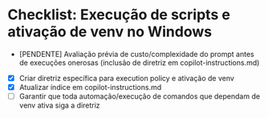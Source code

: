 # Checklist: Execução de scripts e ativação de venv no Windows

- [PENDENTE] Avaliação prévia de custo/complexidade do prompt antes de execuções onerosas (inclusão de diretriz em copilot-instructions.md)
- [x] Criar diretriz específica para execution policy e ativação de venv
- [x] Atualizar índice em copilot-instructions.md
- [ ] Garantir que toda automação/execução de comandos que dependam de venv ativa siga a diretriz
